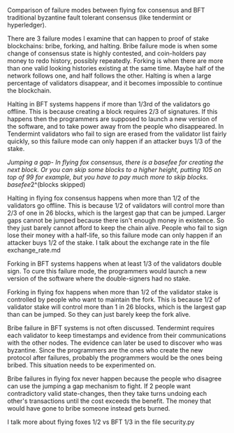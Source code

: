 Comparison of failure modes between flying fox consensus and BFT traditional byzantine fault tolerant consensus (like tendermint or hyperledger).


There are 3 failure modes I examine that can happen to proof of stake blockchains: bribe, forking, and halting. 
Bribe failure mode is when some change of consensus state is highly contested, and coin-holders pay money to redo history, possibly repeatedly. 
Forking is when there are more than one valid looking histories existing at the same time. Maybe half of the network follows one, and half follows the other. 
Halting is when a large percentage of validators disappear, and it becomes impossible to continue the blockchain.

Halting in BFT systems happens if more than 1/3rd of the validators go offline. This is because creating a block requires 2/3 of signatures. If this happens then the programmers are supposed to launch a new version of the software, and to take power away from the people who disappeared. In Tendermint validators who fail to sign are erased from the validator list fairly quickly, so this failure mode can only happen if an attacker buys 1/3 of the stake.

*Jumping a gap- In flying fox consensus, there is a basefee for creating the next block. Or you can skip some blocks to a higher height, putting 105 on top of 99 for example, but you have to pay much more to skip blocks. basefee*2^(blocks skipped)

Halting in flying fox consensus happens when more than 1/2 of the validators go offline. This is because 1/2 of validators will control more than 2/3 of one in 26 blocks, which is the largest gap that can be jumped. Larger gaps cannot be jumped because there isn't enough money in existence. So they just barely cannot afford to keep the chain alive. People who fail to sign lose their money with a half-life, so this failure mode can only happen if an attacker buys 1/2 of the stake. I talk about the exchange rate in the file exchange_rate.md

Forking in BFT systems happens when at least 1/3 of the validators double sign. To cure this failure mode, the programmers would launch a new version of the software where the double-signers had no stake.

Forking in flying fox happens when more than 1/2 of the validator stake is controlled by people who want to maintain the fork. This is because 1/2 of validator stake will control more than 1 in 26 blocks, which is the largest gap than can be jumped. So they can just barely keep the fork alive.

Bribe failure in BFT systems is not often discussed. Tendermint requires each validator to keep timestamps and evidence from their communications with the other nodes. The evidence can later be used to discover who was byzantine. Since the programmers are the ones who create the new protocol after failures, probably the programmers would be the ones being bribed. This situation needs to be experimented on.

Bribe failures in flying fox never happen because the people who disagree can use the jumping a gap mechanism to fight. If 2 people want contradictory valid state-changes, then they take turns undoing each other's transactions until the cost exceeds the benefit. The money that would have gone to bribe someone instead gets burned.

I talk more about flying foxes 1/2 vs BFT 1/3 in the file security.py
